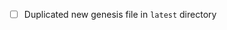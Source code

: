 <!-- < < < < < < < < < < < < < < < < < < < < < < < < < < < < < < < < < ☺ 
v If adding a new genesis file, make sure you also 
v update the `latest` directory. This is so the SDK repo
v can always just link to `latest` in the docs :)
v    
☺ > > > > > > > > > > > > > > > > > > > > > > > > > > > > > > > > >  --> 

* [ ] Duplicated new genesis file in `latest` directory
